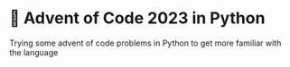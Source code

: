 # 🎄 Advent of Code 2023 in Python

Trying some advent of code problems in Python to get more familiar with the language
